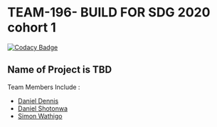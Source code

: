 # TEAM-196- BUILD FOR SDG 2020 cohort 1

[![Codacy Badge](https://api.codacy.com/project/badge/Grade/527e527a99244e0ba82fca9e5c470131)](https://app.codacy.com/gh/BuildForSDG/Team-196-Project?utm_source=github.com&utm_medium=referral&utm_content=BuildForSDG/Team-196-Project&utm_campaign=Badge_Grade_Settings)

## Name of Project is TBD

Team Members Include :

  - [Daniel Dennis](https://github.com/katungi)
  - [Daniel Shotonwa](https://github.com/Danielshow)
  - [Simon Wathigo](https://github.com/wathigo)

